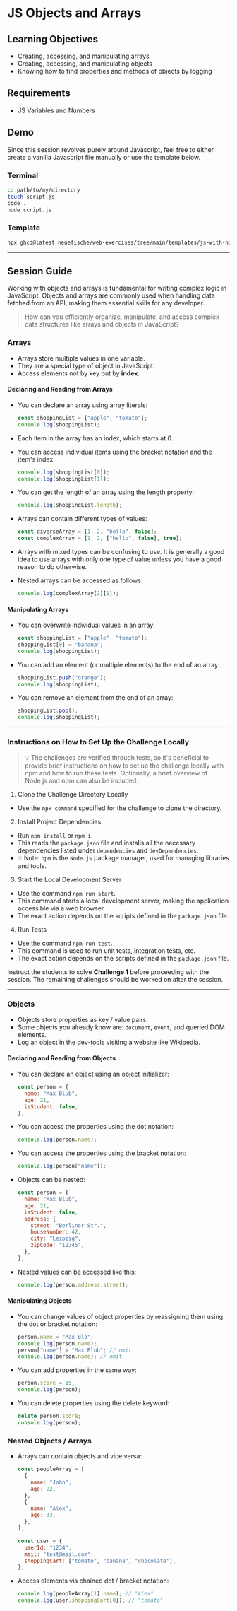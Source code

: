 # JS Objects and Arrays

## Learning Objectives

- Creating, accessing, and manipulating arrays
- Creating, accessing, and manipulating objects
- Knowing how to find properties and methods of objects by logging

## Requirements

- JS Variables and Numbers

## Demo

Since this session revolves purely around Javascript, feel free to either create a vanilla Javascript file manually or use the template below.

### Terminal

```bash
cd path/to/my/directory
touch script.js
code .
node script.js
```

### Template

```bash
npx ghcd@latest neuefische/web-exercises/tree/main/templates/js-with-node my-app
```

---

## Session Guide

Working with objects and arrays is fundamental for writing complex logic in JavaScript. Objects and arrays are commonly used when handling data fetched from an API, making them essential skills for any developer.

> How can you efficiently organize, manipulate, and access complex data structures like arrays and objects in JavaScript?

### Arrays

- Arrays store multiple values in one variable.
- They are a special type of object in JavaScript.
- Access elements not by key but by **index**.

#### Declaring and Reading from Arrays

- You can declare an array using array literals:

  ```js
  const shoppingList = ["apple", "tomato"];
  console.log(shoppingList);
  ```

- Each item in the array has an index, which starts at 0.
- You can access individual items using the bracket notation and the item's index:

  ```js
  console.log(shoppingList[0]);
  console.log(shoppingList[1]);
  ```

- You can get the length of an array using the length property:

  ```js
  console.log(shoppingList.length);
  ```

- Arrays can contain different types of values:

  ```js
  const diverseArray = [1, 2, "hello", false];
  const complexArray = [1, 2, ["hello", false], true];
  ```

- Arrays with mixed types can be confusing to use. It is generally a good idea to use arrays with only one type of value unless you have a good reason to do otherwise.
- Nested arrays can be accessed as follows:

  ```js
  console.log(complexArray[2][1]);
  ```

#### Manipulating Arrays

- You can overwrite individual values in an array:

  ```js
  const shoppingList = ["apple", "tomato"];
  shoppingList[0] = "banana";
  console.log(shoppingList);
  ```

- You can add an element (or multiple elements) to the end of an array:

  ```js
  shoppingList.push("orange");
  console.log(shoppingList);
  ```

- You can remove an element from the end of an array:

  ```js
  shoppingList.pop();
  console.log(shoppingList);
  ```

---

### Instructions on How to Set Up the Challenge Locally

> 💡 The challenges are verified through tests, so it's beneficial to provide brief instructions on how to set up the challenge locally with npm and how to run these tests. Optionally, a brief overview of Node.js and npm can also be included.

1. Clone the Challenge Directory Locally

- Use the `npx command` specified for the challenge to clone the directory.

2. Install Project Dependencies

- Run `npm install` or `npm i`.
- This reads the `package.json` file and installs all the necessary dependencies listed under `dependencies` and `devDependencies`.
- 💡 Note: `npm` is the `Node.js` package manager, used for managing libraries and tools.

3. Start the Local Development Server

- Use the command `npm run start`.
- This command starts a local development server, making the application accessible via a web browser.
- The exact action depends on the scripts defined in the `package.json` file.

4. Run Tests

- Use the command `npm run test`.
- This command is used to run unit tests, integration tests, etc.
- The exact action depends on the scripts defined in the `package.json` file.

Instruct the students to solve **Challenge 1** before proceeding with the session. The remaining challenges should be worked on after the session.

---

### Objects

- Objects store properties as key / value pairs.
- Some objects you already know are: `document`, `event`, and queried DOM elements.
- Log an object in the dev-tools visiting a website like Wikipedia.

#### Declaring and Reading from Objects

- You can declare an object using an object initializer:

  ```js
  const person = {
    name: "Max Blub",
    age: 21,
    isStudent: false,
  };
  ```

- You can access the properties using the dot notation:

  ```js
  console.log(person.name);
  ```

- You can access the properties using the bracket notation:

  ```js
  console.log(person["name"]);
  ```

- Objects can be nested:

  ```js
  const person = {
    name: "Max Blub",
    age: 21,
    isStudent: false,
    address: {
      street: "Berliner Str.",
      houseNumber: 42,
      city: "Leipzig",
      zipCode: "12345",
    },
  };
  ```

- Nested values can be accessed like this:

  ```js
  console.log(person.address.street);
  ```

#### Manipulating Objects

- You can change values of object properties by reassigning them using the dot or bracket notation:

  ```js
  person.name = "Max Bla";
  console.log(person.name);
  person["name"] = "Max Blub"; // omit
  console.log(person.name); // omit
  ```

- You can add properties in the same way:

  ```js
  person.score = 15;
  console.log(person);
  ```

- You can delete properties using the delete keyword:

  ```js
  delete person.score;
  console.log(person);
  ```

### Nested Objects / Arrays

- Arrays can contain objects and vice versa:

  ```js
  const peopleArray = [
    {
      name: "John",
      age: 22,
    },
    {
      name: "Alex",
      age: 33,
    },
  ];
  ```

  ```js
  const user = {
    userId: "1234",
    mail: "test@mail.com",
    shoppingCart: ["tomato", "banana", "chocolate"],
  };
  ```

- Access elements via chained dot / bracket notation:

  ```js
  console.log(peopleArray[1].name); // "Alex"
  console.log(user.shoppingCart[0]); // "tomato"
  ```
